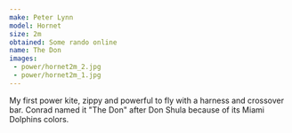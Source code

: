 ```yaml
---
make: Peter Lynn
model: Hornet
size: 2m
obtained: Some rando online
name: The Don
images:
 - power/hornet2m_2.jpg
 - power/hornet2m_1.jpg
---
```


My first power kite, zippy and powerful to fly with a harness and crossover bar.
Conrad named it "The Don" after Don Shula because of its Miami Dolphins colors.
